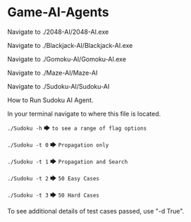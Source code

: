 ﻿# Game-AI-Agents


Navigate to ./2048-AI/2048-AI.exe



Navigate to ./Blackjack-AI/Blackjack-AI.exe

Navigate to ./Gomoku-AI/Gomoku-AI.exe

Navigate to ./Maze-AI/Maze-AI

Navigate to ./Sudoku-AI/Sudoku-AI

How to Run Sudoku AI Agent.

In your terminal navigate to where this file is located.

```./Sudoku -h``` 🡆 ```to see a range of flag options```

```./Sudoku -t 0``` 🡆 ```Propagation only```

```./Sudoku -t 1``` 🡆 ```Propagation and Search```

```./Sudoku -t 2``` 🡆 ```50 Easy Cases```

```./Sudoku -t 3``` 🡆 ```50 Hard Cases```



To see additional details of test cases passed, use "-d True".
